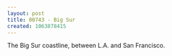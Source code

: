 ```yaml
---
layout: post
title: 00743 - Big Sur
created: 1063878415
---
```

The Big Sur coastline, between L.A. and San Francisco.

